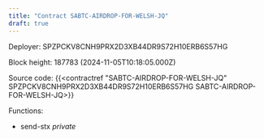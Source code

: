 ```yaml
---
title: "Contract SABTC-AIRDROP-FOR-WELSH-JQ"
draft: true
---
```

Deployer: SPZPCKV8CNH9PRX2D3XB44DR9S72H10ERB6S57HG


 



Block height: 187783 (2024-11-05T10:18:05.000Z)

Source code: {{<contractref "SABTC-AIRDROP-FOR-WELSH-JQ" SPZPCKV8CNH9PRX2D3XB44DR9S72H10ERB6S57HG SABTC-AIRDROP-FOR-WELSH-JQ>}}

Functions:

* send-stx _private_
